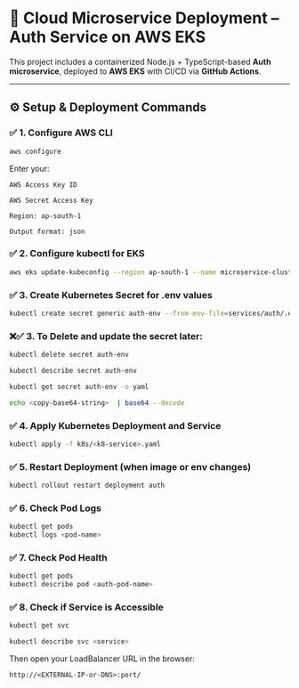 # 🚀 Cloud Microservice Deployment – Auth Service on AWS EKS

This project includes a containerized Node.js + TypeScript-based **Auth microservice**, deployed to **AWS EKS** with CI/CD via **GitHub Actions**.

---

## ⚙️ Setup & Deployment Commands

### ✅ 1. Configure AWS CLI

```bash
aws configure
```
 Enter your:

  `AWS Access Key ID`

  `AWS Secret Access Key`

  `Region: ap-south-1`

  `Output format: json`

### ✅ 2. Configure kubectl for EKS

```bash
aws eks update-kubeconfig --region ap-south-1 --name microservice-cluster
```

### ✅  3. Create Kubernetes Secret for .env values
```bash 
kubectl create secret generic auth-env --from-env-file=services/auth/.env.docker
```
### ❌✅  3. To Delete and update the secret later:
```bash 
kubectl delete secret auth-env
```

```bash 
kubectl describe secret auth-env
```
```bash 
kubectl get secret auth-env -o yaml
```
```bash 
echo <copy-base64-string>  | base64 --decode
```
### ✅ 4. Apply Kubernetes Deployment and Service
```bash 
kubectl apply -f k8s/<k8-service>.yaml
```
### ✅ 5. Restart Deployment (when image or env changes)
```bash 
kubectl rollout restart deployment auth
```
### ✅ 6. Check Pod Logs

```bash 
kubectl get pods
kubectl logs <pod-name>
```
### ✅ 7. Check Pod Health
```bash 
kubectl get pods
kubectl describe pod <auth-pod-name>
```

### ✅ 8. Check if Service is Accessible
```bash 
kubectl get svc
```
```bash 
kubectl describe svc <service>
```

Then open your LoadBalancer URL in the browser:
```curl 
http://<EXTERNAL-IP-or-DNS>:port/
```
